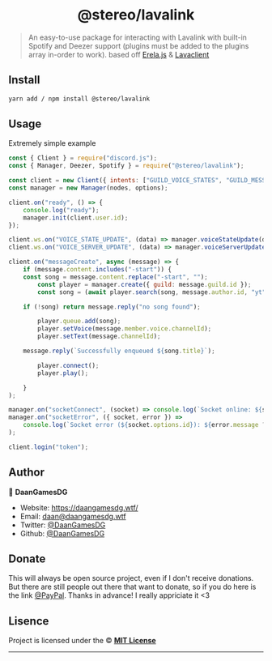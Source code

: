 <h1 align="center">@stereo/lavalink</h1>

> An easy-to-use package for interacting with Lavalink with built-in Spotify and Deezer support (plugins must be added to the plugins array in-order to work). based off [Erela.js](https://github.com/MenuDocs/erela.js) & [Lavaclient](https://github.com/lavaclient)

## Install

```sh
yarn add / npm install @stereo/lavalink
```

## Usage

Extremely simple example

```js
const { Client } = require("discord.js");
const { Manager, Deezer, Spotify } = require("@stereo/lavalink");

const client = new Client({ intents: ["GUILD_VOICE_STATES", "GUILD_MESSAGES", "GUILDS"] });
const manager = new Manager(nodes, options);

client.on("ready", () => {
	console.log("ready");
	manager.init(client.user.id);
});

client.ws.on("VOICE_STATE_UPDATE", (data) => manager.voiceStateUpdate(data));
client.ws.on("VOICE_SERVER_UPDATE", (data) => manager.voiceServerUpdate(data));

client.on("messageCreate", async (message) => {
	if (message.content.includes("-start")) {
    const song = message.content.replace("-start", "");
		const player = manager.create({ guild: message.guild.id });
		const song = (await player.search(song, message.author.id, "yt")).tracks[0];

    if (!song) return message.reply("no song found");

		player.queue.add(song);
		player.setVoice(message.member.voice.channelId);
		player.setText(message.channelId);

    message.reply(`Successfully enqueued ${song.title}`);

		player.connect();
		player.play();

	}
);

manager.on("socketConnect", (socket) => console.log(`Socket online: ${socket.options.id}`));
manager.on("socketError", ({ socket, error }) =>
	console.log(`Socket error (${socket.options.id}): ${error.message ?? error.stack}`)
);

client.login("token");
```

## Author

👤 **DaanGamesDG**

- Website: https://daangamesdg.wtf/
- Email: <daan@daangamesdg.wtf>
- Twitter: [@DaanGamesDG](https://twitter.com/DaanGamesDG)
- Github: [@DaanGamesDG](https://github.com/DaanGamesDG)

## Donate

This will always be open source project, even if I don't receive donations. But there are still people out there that want to donate, so if you do here is the link [@PayPal](https://paypal.me/daangamesdg). Thanks in advance! I really appriciate it <3

## Lisence

Project is licensed under the © [**MIT License**](/LICENSE)

---
